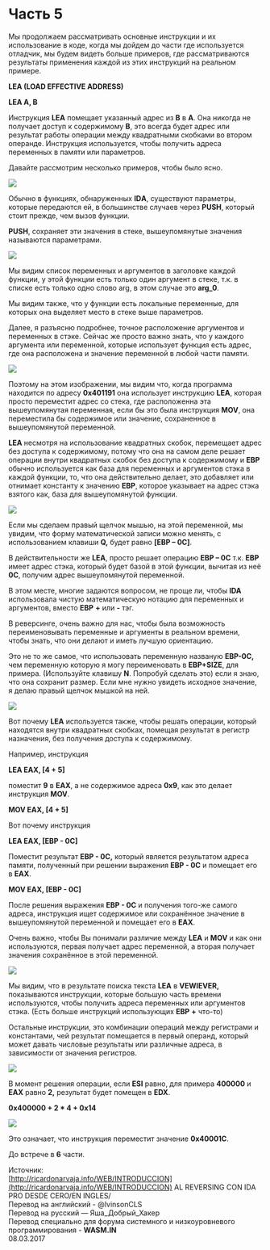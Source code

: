 # Часть 5

 Мы продолжаем рассматривать основные инструкции и их использование в коде, когда мы дойдем до части где используется отладчик, мы будем видеть больше примеров, где рассматриваются результаты применения каждой из этих инструкций на реальном примере.

**LEA \(LOAD EFFECTIVE ADDRESS\)**

**LEA A, B**

Инструкция **LEA** помещает указанный адрес из **B** в **A**. Она никогда не получает доступ к содержимому **B**, это всегда будет адрес или результат работы операции между квадратными скобками во втором операнде. Инструкция используется, чтобы получить адреса переменных в памяти или параметров.

Давайте рассмотрим несколько примеров, чтобы было ясно.

![](.gitbook/assets/05-01.png)

Обычно в функциях, обнаруженных **IDА**, существуют параметры, которые передаются ей, в большинстве случаев через **PUSH**, который стоит прежде, чем вызов функции.

**PUSH**, сохраняет эти значения в стеке, вышеупомянутые значения называются параметрами.

![](.gitbook/assets/05-02.png)

Мы видим список переменных и аргументов в заголовке каждой функции, у этой функции есть только один аргумент в стеке, т.к. в списке есть только одно слово arg, в этом случае это **arg\_0**.

Мы видим также, что у функции есть локальные переменные, для которых она выделяет место в стеке выше параметров.

Далее, я разъясню подробнее, точное расположение аргументов и переменных в стэке. Сейчас же просто важно знать, что у каждого аргумента или переменной, которые использует функция есть адрес, где она расположена и значение переменной в любой части памяти.

![](.gitbook/assets/05-03.png)

Поэтому на этом изображении, мы видим что, когда программа находится по адресу **0x401191** она использует инструкцию **LEA**, которая просто переместит адрес со стека, где расположенна эта вышеупомянутая переменная, если бы это была инструкция **MOV**, она переместила бы содержимое или значение, сохраненное в вышеупомянутой переменной.

**LEA** несмотря на использование квадратных скобок, перемещает адрес без доступа к содержимому, потому что она на самом деле решает операции внутри квадратных скобок без доступа к содержимому и **EBP** обычно используется как база для переменных и аргументов стэка в каждой функции, то, что она действительно делает, это добавляет или отнимает константу к значению **EBP**, которое указывает на адрес стэка взятого как, база для вышеупомянутой функции.

![](.gitbook/assets/05-04.png)

Если мы сделаем правый щелчок мышью, на этой переменной, мы увидим, что форму математической записи можно менять, с использованием клавиши **Q,** будет равно **\[EBP – 0C\]**.

В действительности же **LEA**, просто решает операцию **EBP – 0C** т.к. **EBP** имеет адрес стэка, который будет базой в этой функции, вычитая из неё **0C**, получим адрес вышеупомянутой переменной.

В этом месте, многие задаются вопросом, не проще ли, чтобы **IDA** использовала чистую математическую нотацию для переменных и аргументов, вместо **EBP** **+** или **-** тэг.

В реверсинге, очень важно для нас, чтобы была возможность переименовывать переменные и аргументы в реальном времени, чтобы знать, что они делают и иметь лучшую ориентацию.

Это не то же самое, что использовать переменную названую **EBP-0C,** чем переменную которую я могу переименовать в **EBP+SIZE**, для примера. \(Используйте клавишу **N**. Попробуй сделать это\) если я знаю, что она сохранит размер. Если мне нужно увидеть исходное значение, я делаю правый щелчок мышкой на ней.

![](.gitbook/assets/05-05.png)

Вот почему **LEA** используется также, чтобы решать операции, который находятся внутри квадратных скобках, помещая результат в регистр назначения, без получения доступа к содержимому.

Например, инструкция

**LEA EAX, \[4 + 5\]**

поместит **9** в **EAX**, а не содержимое адреса **0x9**, как это делает инструкция **MOV**.

**MOV EAX, \[4 + 5\]**

Вот почему инструкция

**LEA EAX, \[EBP - 0C\]**

Поместит результат **EBP - 0C,** который является результатом адреса памяти, полученный при решении выражения **EBP - 0C** и помещает его в **EAX**.

**MOV EAX, \[EBP - 0C\]**

После решения выражения **EBP - 0C** и получения того-же самого адреса, инструкция ищет содержимое или сохранённое значение в вышеупомянутой переменной и помещает его в **EAX**.

Очень важно, чтобы Вы понимали различие между **LEA** и **MOV** и как они используются, первая получает адрес переменной, а вторая получает значения сохранённое в этой переменной.

![](.gitbook/assets/05-06.png)

Мы видим, что в результате поиска текста **LEA** в **VEWIEVER,** показываются инструкции, которые большую часть времени используются, чтобы получить адреса переменных или аргументов стэка. \(Есть больше инструкций использующих **EBP** **+** что-то\)

Остальные инструкции, это комбинации операций между регистрами и константами, чей результат помещается в первый операнд, который может давать числовые результаты или различные адреса, в зависимости от значения регистров.

![](.gitbook/assets/05-07.png)

В момент решения операции, если **ESI** равно, для примера **400000** и **EAX** равно **2,** результат будет помещен в **EDX**.

**0x400000 + 2 \* 4 + 0x14**

![](.gitbook/assets/05-08.png)

Это означает, что инструкция переместит значение **0x40001С**.

До встрече в **6** части.  
  
Источник:  
[http://ricardonarvaja.info/WEB/INTRODUCCION](http://ricardonarvaja.info/WEB/INTRODUCCION) AL REVERSING CON IDA PRO DESDE CERO/EN INGLES/  
Перевод на английский - @IvinsonCLS  
Перевод на русский — Яша\_Добрый\_Хакер  
Перевод специально для форума системного и низкоуровневого программирования - **WASM.IN**  
08.03.2017

